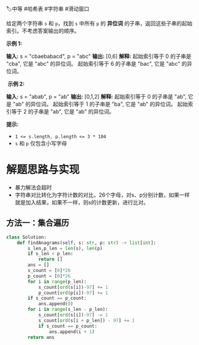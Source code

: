 🏷中等 #哈希表 #字符串 #滑动窗口 

给定两个字符串 `s` 和 `p`，找到 `s` 中所有 `p` 的 **异位词** 的子串，返回这些子串的起始索引。不考虑答案输出的顺序。

**示例 1:**

**输入:** s = "cbaebabacd", p = "abc"
**输出:** [0,6]
**解释:**
起始索引等于 0 的子串是 "cba", 它是 "abc" 的异位词。
起始索引等于 6 的子串是 "bac", 它是 "abc" 的异位词。

 **示例 2:**

**输入:** s = "abab", p = "ab"
**输出:** [0,1,2]
**解释:**
起始索引等于 0 的子串是 "ab", 它是 "ab" 的异位词。
起始索引等于 1 的子串是 "ba", 它是 "ab" 的异位词。
起始索引等于 2 的子串是 "ab", 它是 "ab" 的异位词。

**提示:**

- `1 <= s.length, p.length <= 3 * 104`
- `s` 和 `p` 仅包含小写字母

# 解题思路与实现

- 暴力解法会超时
- 字符串对比转化为字符计数的对比，26个字母，对s、p分别计数，如果一样就是加入结果，如果不一样，则s的计数更新，进行比对。
## 方法一：集合遍历

```python
class Solution:
    def findAnagrams(self, s: str, p: str) -> list[int]:
        s_len,p_len = len(s), len(p)
        if s_len < p_len:
            return []
        ans = []
        s_count = [0]*26
        p_count = [0]*26
        for i in range(p_len):
            s_count[ord(s[i])-97] += 1
            p_count[ord(p[i])-97] += 1
        if s_count == p_count:
            ans.append(0)
        for i in range(s_len - p_len):
            s_count[ord(s[i])-97] -= 1
            s_count[ord(s[i + p_len]) - 97] += 1
            if s_count == p_count:
                ans.append(i + 1)
        return ans
```